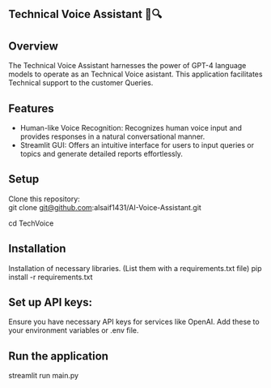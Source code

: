 ## Technical Voice Assistant 🧪🔍 

## Overview   
The Technical Voice Assistant harnesses the power of GPT-4 language models to operate as an Technical Voice asistant. This application facilitates Technical support to the customer Queries. 

## Features 
- Human-like Voice Recognition: Recognizes human voice input and provides responses in a natural conversational manner.
- Streamlit GUI: Offers an intuitive interface for users to input queries or topics and generate detailed reports effortlessly.


## Setup
Clone this repository:  
git clone git@github.com:alsaif1431/AI-Voice-Assistant.git

cd TechVoice


## Installation 
Installation of necessary libraries. (List them with a requirements.txt file)
pip install -r requirements.txt


## Set up API keys:
Ensure you have necessary API keys for services like OpenAI. Add these to your environment variables or .env file.


## Run the application
streamlit run main.py 
